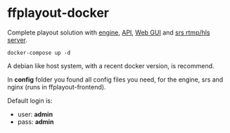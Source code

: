 # ffplayout-docker

Complete playout solution with [engine](https://github.com/ffplayout/ffplayout-engine), [API](https://github.com/ffplayout/ffplayout-api), [Web GUI](https://github.com/ffplayout/ffplayout-frontend) and [srs rtmp/hls server](https://github.com/ossrs/srs).

```
docker-compose up -d
```

A debian like host system, with a recent docker version, is recommend.

In **config** folder you found all config files you need, for the engine, srs and nginx (runs in ffplayout-frontend).

Default login is:
- user: **admin**
- pass: **admin**
